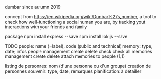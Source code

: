 dumbar
since autumn 2019

concept
from https://en.wikipedia.org/wiki/Dunbar%27s_number, a tool to check how well-functioning a social human you are, by tracking yout interactions with your friends and family


package
npm install express --save 
npm install lokijs --save 


TODO
people: name (=label), code (public and technical)
memory: type, date; infos
people management
    create
    delete
    check
    check all
memories management
    create
    delete
attach memories to people (1/1)



listing de personnes: nom (d'une personne ou d'un groupe)
creation de personnes
souvenir: type, date, remarques
planification: à détailler


